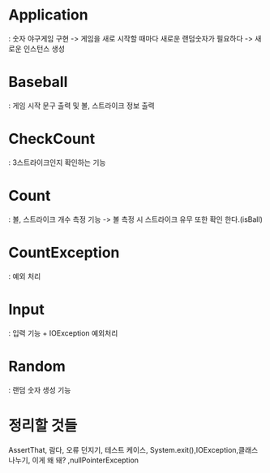 # Application
: 숫자 야구게임 구현
-> 게임을 새로 시작할 때마다 새로운 랜덤숫자가 필요하다
-> 새로운 인스턴스 생성


# Baseball

: 게임 시작 문구 출력 및 볼, 스트라이크 정보 출력

# CheckCount

: 3스트라이크인지 확인하는 기능

# Count

: 볼, 스트라이크 개수 측정 기능
-> 볼 측정 시 스트라이크 유무 또한 확인 한다.(isBall)

# CountException

: 예외 처리

# Input

: 입력 기능 + IOException 예외처리

# Random

: 랜덤 숫자 생성 기능

# 정리할 것들
AssertThat, 람다, 오류 던지기, 테스트 케이스, System.exit(),IOException,클래스 나누기, 이게 왜 돼? ,nullPointerException
